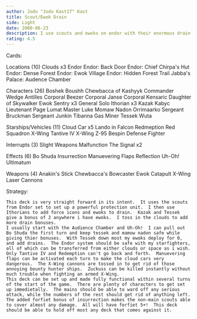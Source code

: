 ```yaml
---
author: Jodo "Jodo Kast17" Kast
title: Scout/Ewok Drain
side: Light
date: 2000-06-23
description: I use scouts and ewoks on endor with their enormous drain capability.  I've also added an extension to the deck rarely though of, clouds.
rating: 4.5
---
```

Cards: 

Locations (10)
Clouds x3
Endor
Endor: Back Door
Endor: Chief Chirpa's Hut
Endor: Dense Forest
Endor: Ewok Village
Endor: Hidden Forest Trail
Jabba's Palace: Audence Chamber

Characters (26)
Boshek
Boushh
Chewbacca of Kashyyk
Commander Wedge Antilles
Corporal Beezer
Corporal Janse
Corporal Kensaric
Daughter of Skywalker
Ewok Sentry x3
General Solo
Ithorian x3
Kazak
Kabyc
Lieutenant Page
Lumat
Master Luke
Momaw Nadon
Orrimaarko
Sergeant Bruckman
Sergeant Junkin
Tibanna Gas Miner
Tessek
Wuta

Starships/Vehicles (11)
Cloud Car x5
Lando in Falcon
Redmeption
Red Squadron X-Wing
Tantive IV
X-Wing
Z-95 Bespin Defense Fighter

Interrupts (3)
Slight Weapons Malfunction
The Signal x2

Effects (6)
Bo Shuda
Insurrection
Manuevering Flaps
Reflection
Uh-Oh!
Ultimatum

Weapons (4)
Anakin's Stick
Chewbacca's Bowcaster
Ewok Catapult
X-Wing Laser Cannons

Strategy: 

    This deck is very straight forward in its intent.  It uses the scouts from Endor set to set up a powerful protection unit.	I then use Ithorians to add force icons and ewoks to drain.  Kazak and Tessek give a bonus of 2 anywhere i have ewoks.	I toss in the clouds to add more drain bonuses.
    I usually start with the Audience Chamber and Uh-Oh!  I can pull out Bo Shuda the first turn and keep tessek and mamow nadon safe while giving thier bonuses.  With Tessek down most my ewoks deploy for 0, and add drains.  The Endor system should be safe with my starfighters, all of which can be transferred from either clouds or space as i wish.  Only Tantive IV and Redemption can't go back and forth.  Manuevering flaps can be activated each turn to make the cloud cars very dangerous.  The X-Wing cannons are tossed in to get rid of those annoying bounty hunter ships.  Zuckuss can be killed instantly without much trouble when fighting an armed X-Wing.
    This deck can be set up and made fully functional within several turns of the start of the game.  There are plenty of characters to get set up immedietally.  The mains should be able to ward off any serious attack, while the numbers of the rest should get rid of anything left.  The added forfiet bonus of insurrection makes the non-main scouts able to cover almost any damage.  All will have forfiet 5+!  This deck should be able to hold off most any deck that comes against it.